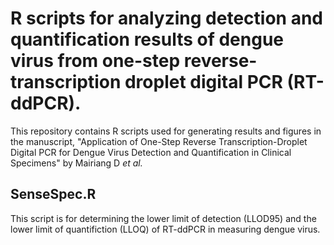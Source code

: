 # R scripts for analyzing detection and quantification results of dengue virus from one-step reverse-transcription droplet digital PCR (RT-ddPCR).
This repository contains R scripts used for generating results and figures in the manuscript, "Application of One-Step Reverse Transcription-Droplet Digital PCR for Dengue Virus Detection and Quantification in Clinical Specimens" by Mairiang D <i>et al.</i>

## SenseSpec.R
This script is for determining the lower limit of detection (LLOD95) and the lower limit of quantifiction (LLOQ) of RT-ddPCR in measuring dengue virus.

